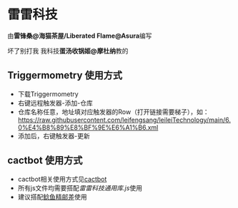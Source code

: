 # 雷雷科技

由**雷锋桑@海猫茶屋/Liberated Flame@Asura**编写

坏了别打我 我科技**蛋汤收锅姬@摩杜纳**教的



## Triggermometry 使用方式

* 下载Triggermometry
* 右键远程触发器-添加-仓库
* 仓库名称任意，地址填对应触发器的Row（打开链接需要梯子），如：https://raw.githubusercontent.com/leifengsang/leileiTechnology/main/6.0%E4%B8%89%E8%BF%9E%E6%A1%B6.xml
* 添加后，右键触发器-更新

## cactbot 使用方式

* cactbot相关使用方式见[cactbot](https://github.com/quisquous/cactbot)
* 所有js文件均需要搭配*雷雷科技通用库.js*使用
* 建议搭配[鲶鱼精邮差](https://github.com/Natsukage/PostNamazu/releases)使用
